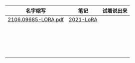 | 名字缩写                                   | 笔记                                                         | 试着说出来 |
| ------------------------------------------ | ------------------------------------------------------------ | ---------- |
| [2106.09685-LORA.pdf](2106.09685-LORA.pdf) | [2021-LoRA](https://eat-or-eat.github.io/github-pages/论文阅读/2021-LoRA/) |            |
|                                            |                                                              |            |
|                                            |                                                              |            |
|                                            |                                                              |            |
|                                            |                                                              |            |
|                                            |                                                              |            |
|                                            |                                                              |            |
|                                            |                                                              |            |
|                                            |                                                              |            |
|                                            |                                                              |            |
|                                            |                                                              |            |
|                                            |                                                              |            |
|                                            |                                                              |            |
|                                            |                                                              |            |
|                                            |                                                              |            |
|                                            |                                                              |            |
|                                            |                                                              |            |
|                                            |                                                              |            |
|                                            |                                                              |            |

